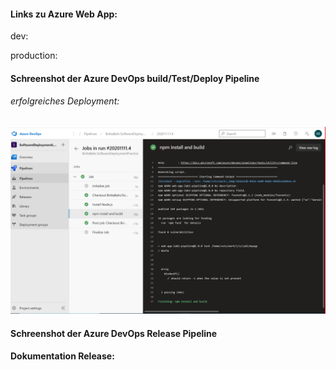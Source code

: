 #### Links zu Azure Web App:

dev: 

production:

#### Schreenshot der Azure DevOps build/Test/Deploy Pipeline

###### erfolgreiches Deployment: 

 ![deployment without fail](Pictures/deploy_without_fail.png)


#### Schreenshot der Azure DevOps Release Pipeline


#### Dokumentation Release: 